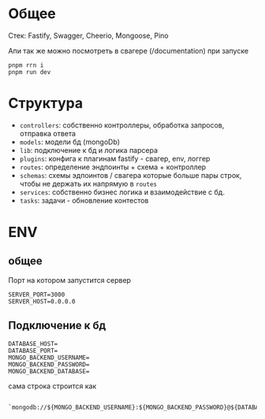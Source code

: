 # Общее

Стек:
  Fastify,
  Swagger,
  Cheerio,
  Mongoose,
  Pino

Апи так же можно посмотреть в свагере (/documentation) при запуске 

```
pnpm rгn i
pnpm run dev
```

# Структура

- `controllers`: собственно контроллеры, обработка запросов, отправка ответа
- `models`: модели бд (mongoDb)
- `lib`:  подключение к бд и логика парсера
- `plugins`: конфига к плагинам fastify - свагер, env, логгер
- `routes`: определение  эндпоинты +  схема + контроллер
- `schemas`: схемы эдпоинтов / свагера которые  больше пары строк,  чтобы не держать их напрямую в `routes`  
- `services`: собственно бизнес логика и взаимодействие с бд.
- `tasks`: задачи - обновление контестов

# ENV

## общее

Порт на котором запустится сервер
```
SERVER_PORT=3000
SERVER_HOST=0.0.0.0
```

## Подключение к бд
```
DATABASE_HOST=
DATABASE_PORT=
MONGO_BACKEND_USERNAME=
MONGO_BACKEND_PASSWORD=
MONGO_BACKEND_DATABASE=

```
сама строка строится как 
```
 `mongodb://${MONGO_BACKEND_USERNAME}:${MONGO_BACKEND_PASSWORD}@${DATABASE_HOST}:${DATABASE_PORT}/${MONGO_BACKEND_DATABASE}`;
```


